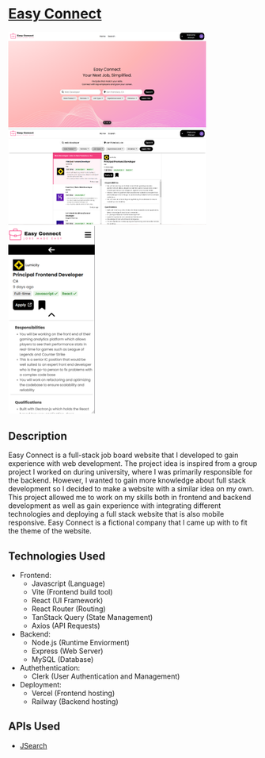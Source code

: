 # [Easy Connect](https://easy-connect-vite.vercel.app/)

<img src="/images/image-1.png" alt="Homepage Screenshot" width="400"> <img src="/images/image-2.png" alt="Jobsearch Screenshot" width="400">  
<img src="/images/image-3.png" alt="Jobsearch mobile Screenshot" width="175">

## Description 
Easy Connect is a full-stack job board website that I developed to gain experience with web development. The project idea is inspired from a group project I worked on during university, where I was primarily responsible for the backend. However, I wanted to gain more knowledge about full stack development so I decided to make a website with a similar idea on my own. This project allowed me to work on my skills both in frontend and backend development as well as gain experience with integrating different technologies and deploying a full stack website that is also mobile responsive. Easy Connect is a fictional company that I came up with to fit the theme of the website.

## Technologies Used
* Frontend:
    * Javascript (Language)
    * Vite (Frontend build tool)
    * React (UI Framework)
    * React Router (Routing)
    * TanStack Query (State Management)
    * Axios (API Requests)
* Backend:
    * Node.js (Runtime Enviorment)
    * Express (Web Server)
    * MySQL (Database)
* Authethentication:
    * Clerk (User Authentication and Management)
* Deployment:
    * Vercel (Frontend hosting)
    * Railway (Backend hosting)

## APIs Used
* [JSearch](https://rapidapi.com/letscrape-6bRBa3QguO5/api/jsearch)

